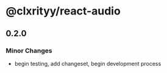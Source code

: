 # @clxrityy/react-audio

## 0.2.0

### Minor Changes

- begin testing, add changeset, begin development process
